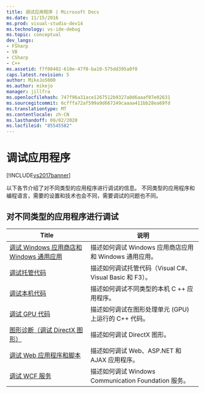 ```yaml
---
title: 调试应用程序 | Microsoft Docs
ms.date: 11/15/2016
ms.prod: visual-studio-dev14
ms.technology: vs-ide-debug
ms.topic: conceptual
dev_langs:
- FSharp
- VB
- CSharp
- C++
ms.assetid: f7f08402-610e-47f0-ba10-575dd395a0f0
caps.latest.revision: 5
author: MikeJo5000
ms.author: mikejo
manager: jillfra
ms.openlocfilehash: 747f96a31ace1267512b9327a0d6aaaf07e02631
ms.sourcegitcommit: 6cfffa72af599a9d667249caaaa411bb28ea69fd
ms.translationtype: MT
ms.contentlocale: zh-CN
ms.lasthandoff: 09/02/2020
ms.locfileid: "85545582"
---
```

# <a name="debugging-applications"></a>调试应用程序
[!INCLUDE[vs2017banner](../includes/vs2017banner.md)]

以下各节介绍了对不同类型的应用程序进行调试的信息。 不同类型的应用程序和编程语言，需要的设置和技术也会不同，需要调试的问题也不同。  
  
## <a name="debugging-for-different-types-of-applications"></a>对不同类型的应用程序进行调试  
  
|Title|说明|  
|-|-|  
|[调试 Windows 应用商店和 Windows 通用应用](../debugger/debugging-windows-store-and-windows-universal-apps.md)|描述如何调试 Windows 应用商店应用和 Windows 通用应用。|  
|[调试托管代码](../debugger/debugging-managed-code.md)|描述如何调试托管代码（Visual C#、Visual Basic 和 F3）。|  
|[调试本机代码](../debugger/debugging-native-code.md)|描述如何调试不同类型的本机 C ++ 应用程序。|  
|[调试 GPU 代码](../debugger/debugging-gpu-code.md)|描述如何调试在图形处理单元 (GPU) 上运行的 C++ 代码。|  
|[图形诊断（调试 DirectX 图形）](../debugger/visual-studio-graphics-diagnostics.md)|描述如何调试 DirectX 图形。|  
|[调试 Web 应用程序和脚本](../debugger/debugging-web-applications-and-script.md)|描述如何调试 Web、ASP.NET 和 AJAX 应用程序。|  
|[调试 WCF 服务](../debugger/debugging-wcf-services.md)|描述如何调试 Windows Communication Foundation 服务。|
